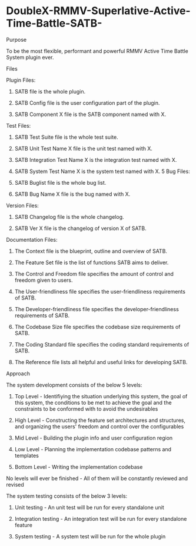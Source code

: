 # DoubleX-RMMV-Superlative-Active-Time-Battle-SATB-
Purpose

To be the most flexible, performant and powerful RMMV Active Time Battle System plugin ever.


Files

Plugin Files:

1. SATB file is the whole plugin.

2. SATB Config file is the user configuration part of the plugin.

3. SATB Component X file is the SATB component named with X.

Test Files:

1. SATB Test Suite file is the whole test suite.

2. SATB Unit Test Name X file is the unit test named with X.

3. SATB Integration Test Name X is the integration test named with X.

4. SATB System Test Name X is the system test named with X.
5
Bug Files:

1. SATB Buglist file is the whole bug list.

2. SATB Bug Name X file is the bug named with X.

Version Files:

1. SATB Changelog file is the whole changelog.

2. SATB Ver X file is the changelog of version X of SATB.

Documentation Files:

1. The Context file is the blueprint, outline and overview of SATB.

2. The Feature Set file is the list of functions SATB aims to deliver.

3. The Control and Freedom file specifies the amount of control and freedom given to users.

4. The User-friendliness file specifies the user-friendliness requirements of SATB.

5. The Developer-friendliness file specifies the developer-friendliness requirements of SATB.

6. The Codebase Size file specifies the codebase size requirements of SATB.

7. The Coding Standard file specifies the coding standard requirements of SATB.

8. The Reference file lists all helpful and useful links for developing SATB.


Approach

The system development consists of the below 5 levels:

1. Top Level - Identifiying the situation underlying this system, the goal of this system, the conditions to be met to achieve
               the goal and the constraints to be conformed with to avoid the undesirables

2. High Level - Constructing the feature set architectures and structures, and organizing the users' freedom and control over
                the configurables

3. Mid Level - Building the plugin info and user configuration region

4. Low Level - Planning the implementation codebase patterns and templates

5. Bottom Level - Writing the implementation codebase

No levels will ever be finished - All of them will be constantly reviewed and revised

The system testing consists of the below 3 levels:

1. Unit testing - An unit test will be run for every standalone unit

2. Integration testing - An integration test will be run for every standalone feature

3. System testing - A system test will be run for the whole plugin
